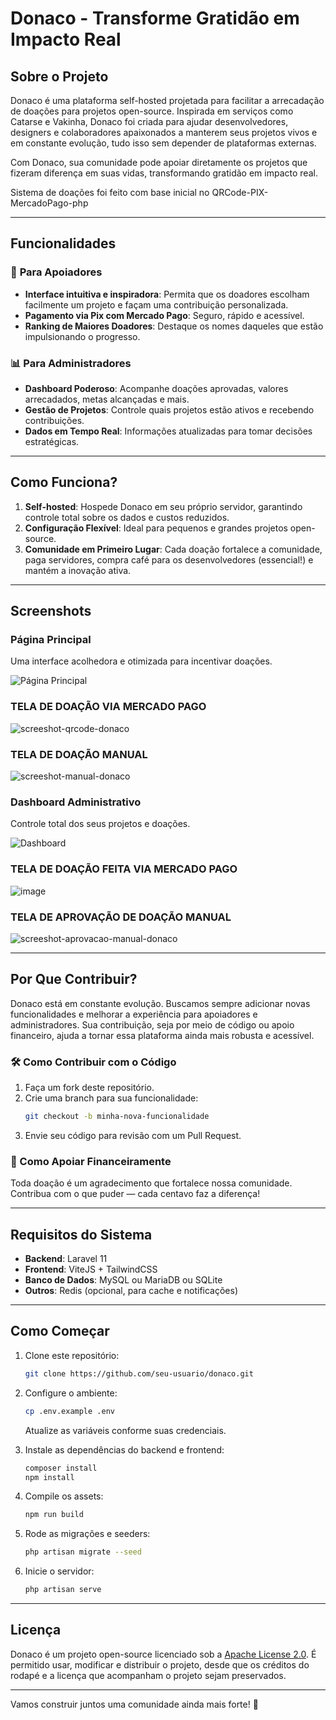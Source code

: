 
# Donaco - Transforme Gratidão em Impacto Real

## Sobre o Projeto

Donaco é uma plataforma self-hosted projetada para facilitar a arrecadação de doações para projetos open-source. Inspirada em serviços como Catarse e Vakinha, Donaco foi criada para ajudar desenvolvedores, designers e colaboradores apaixonados a manterem seus projetos vivos e em constante evolução, tudo isso sem depender de plataformas externas.

Com Donaco, sua comunidade pode apoiar diretamente os projetos que fizeram diferença em suas vidas, transformando gratidão em impacto real.

Sistema de doações foi feito com base inicial no QRCode-PIX-MercadoPago-php


---

## Funcionalidades

### 🎯 **Para Apoiadores**
- **Interface intuitiva e inspiradora**: Permita que os doadores escolham facilmente um projeto e façam uma contribuição personalizada.
- **Pagamento via Pix com Mercado Pago**: Seguro, rápido e acessível.
- **Ranking de Maiores Doadores**: Destaque os nomes daqueles que estão impulsionando o progresso.

### 📊 **Para Administradores**
- **Dashboard Poderoso**: Acompanhe doações aprovadas, valores arrecadados, metas alcançadas e mais.
- **Gestão de Projetos**: Controle quais projetos estão ativos e recebendo contribuições.
- **Dados em Tempo Real**: Informações atualizadas para tomar decisões estratégicas.

---

## Como Funciona?

1. **Self-hosted**: Hospede Donaco em seu próprio servidor, garantindo controle total sobre os dados e custos reduzidos.
2. **Configuração Flexível**: Ideal para pequenos e grandes projetos open-source.
3. **Comunidade em Primeiro Lugar**: Cada doação fortalece a comunidade, paga servidores, compra café para os desenvolvedores (essencial!) e mantém a inovação ativa.

---

## Screenshots

### Página Principal
Uma interface acolhedora e otimizada para incentivar doações.

![Página Principal](https://github.com/user-attachments/assets/e0f6e342-24a3-47e8-acf6-fefb5046bf20)

### TELA DE DOAÇÃO VIA MERCADO PAGO
![screeshot-qrcode-donaco](https://github.com/user-attachments/assets/790c8aa1-752f-4695-877b-b55b59204dae)

### TELA DE DOAÇÃO MANUAL
![screeshot-manual-donaco](https://github.com/user-attachments/assets/80be6dde-9f5a-4487-8040-56da2b0c9fee)




### Dashboard Administrativo
Controle total dos seus projetos e doações.

![Dashboard](https://github.com/user-attachments/assets/cf3b7657-29e1-4ffb-971a-dcae324976e7)

### TELA DE DOAÇÃO FEITA VIA MERCADO PAGO
![image](https://github.com/user-attachments/assets/ec286701-7c0a-48a4-8034-e9ae653e815d)

### TELA DE APROVAÇÃO DE DOAÇÃO MANUAL
![screeshot-aprovacao-manual-donaco](https://github.com/user-attachments/assets/74a13fda-e6ae-432c-b37e-e5b73f7ff066)



---

## Por Que Contribuir?

Donaco está em constante evolução. Buscamos sempre adicionar novas funcionalidades e melhorar a experiência para apoiadores e administradores. Sua contribuição, seja por meio de código ou apoio financeiro, ajuda a tornar essa plataforma ainda mais robusta e acessível.

### 🛠 Como Contribuir com o Código
1. Faça um fork deste repositório.
2. Crie uma branch para sua funcionalidade:
   ```bash
   git checkout -b minha-nova-funcionalidade
   ```
3. Envie seu código para revisão com um Pull Request.

### 💖 Como Apoiar Financeiramente
Toda doação é um agradecimento que fortalece nossa comunidade. Contribua com o que puder — cada centavo faz a diferença!

---

## Requisitos do Sistema

- **Backend**: Laravel 11
- **Frontend**: ViteJS + TailwindCSS
- **Banco de Dados**: MySQL ou MariaDB ou SQLite
- **Outros**: Redis (opcional, para cache e notificações)

---

## Como Começar

1. Clone este repositório:
   ```bash
   git clone https://github.com/seu-usuario/donaco.git
   ```

2. Configure o ambiente:
   ```bash
   cp .env.example .env
   ```
   Atualize as variáveis conforme suas credenciais.

3. Instale as dependências do backend e frontend:
   ```bash
   composer install
   npm install
   ```

4. Compile os assets:
   ```bash
   npm run build
   ```

5. Rode as migrações e seeders:
   ```bash
   php artisan migrate --seed
   ```

6. Inicie o servidor:
   ```bash
   php artisan serve
   ```

---

## Licença

Donaco é um projeto open-source licenciado sob a [Apache License 2.0](./LICENSE). É permitido usar, modificar e distribuir o projeto, desde que os créditos do rodapé e a licença que acompanham o projeto sejam preservados.

---

Vamos construir juntos uma comunidade ainda mais forte! 🚀
